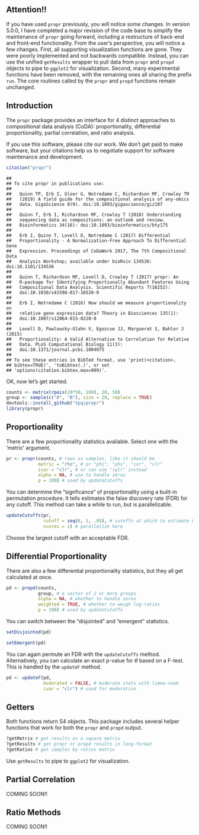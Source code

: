 <!-- README.md is generated from README.Rmd. Please edit that file -->

## Attention!!

If you have used `propr` previously, you will notice some changes. In
version 5.0.0, I have completed a major revision of the code base to
simplify the maintenance of `propr` going forward, including a
restructure of back-end and front-end functionality. From the user’s
perspective, you will notice a few changes. First, all supporting
visualization functions are gone. They were poorly implemented and not
backwards compatible. Instead, you can use the unified `getResults`
wrapper to pull data from `propr` and `propd` objects to pipe to
`ggplot2` for visualization. Second, many experimental functions have
been removed, with the remaining ones all sharing the prefix `run`. The
core routines called by the `propr` and `propd` functions remain
unchanged.

## Introduction

The `propr` package provides an interface for 4 distinct approaches to
compositional data analysis (CoDA): proportionality, differential
proportionality, partial correlation, and ratio analysis.

If you use this software, please cite our work. We don’t get paid to
make software, but your citations help us to negotiate support for
software maintenance and development.

``` r
citation("propr")
```

    ## 
    ## To cite propr in publications use:
    ## 
    ##   Quinn TP, Erb I, Gloor G, Notredame C, Richardson MF, Crowley TM
    ##   (2019) A field guide for the compositional analysis of any-omics
    ##   data. GigaScience 8(9). doi:10.1093/gigascience/giz107
    ## 
    ##   Quinn T, Erb I, Richardson MF, Crowley T (2018) Understanding
    ##   sequencing data as compositions: an outlook and review.
    ##   Bioinformatics 34(16): doi:10.1093/bioinformatics/bty175
    ## 
    ##   Erb I, Quinn T, Lovell D, Notredame C (2017) Differential
    ##   Proportionality - A Normalization-Free Approach To Differential Gene
    ##   Expression. Proceedings of CoDaWork 2017, The 7th Compositional Data
    ##   Analysis Workshop; available under bioRxiv 134536: doi:10.1101/134536
    ## 
    ##   Quinn T, Richardson MF, Lovell D, Crowley T (2017) propr: An
    ##   R-package for Identifying Proportionally Abundant Features Using
    ##   Compositional Data Analysis. Scientific Reports 7(16252):
    ##   doi:10.1038/s41598-017-16520-0
    ## 
    ##   Erb I, Notredame C (2016) How should we measure proportionality on
    ##   relative gene expression data? Theory in Biosciences 135(1):
    ##   doi:10.1007/s12064-015-0220-8
    ## 
    ##   Lovell D, Pawlowsky-Glahn V, Egozcue JJ, Marguerat S, Bahler J (2015)
    ##   Proportionality: A Valid Alternative to Correlation for Relative
    ##   Data. PLoS Computational Biology 11(3):
    ##   doi:10.1371/journal.pcbi.1004075
    ## 
    ## To see these entries in BibTeX format, use 'print(<citation>,
    ## bibtex=TRUE)', 'toBibtex(.)', or set
    ## 'options(citation.bibtex.max=999)'.

OK, now let’s get started.

``` r
counts <- matrix(rpois(20*50, 100), 20, 50)
group <- sample(c("A", "B"), size = 20, replace = TRUE)
devtools::install_github("tpq/propr")
library(propr)
```

## Proportionality

There are a few proportionality statistics available. Select one with
the ‘metric’ argument.

``` r
pr <- propr(counts, # rows as samples, like it should be
            metric = "rho", # or "phi", "phs", "cor", "vlr"
            ivar = "clr", # or can use "iqlr" instead
            alpha = NA, # use to handle zeros
            p = 100) # used by updateCutoffs
```

You can determine the “signficance” of proportionality using a built-in
permutation procedure. It tells estimates the false discovery rate (FDR)
for any cutoff. This method can take a while to run, but is
parallelizable.

``` r
updateCutoffs(pr,
              cutoff = seq(0, 1, .05), # cutoffs at which to estimate FDR
              ncores = 1) # parallelize here
```

Choose the largest cutoff with an acceptable FDR.

## Differential Proportionality

There are also a few differential proportionality statistics, but they
all get calculated at once.

``` r
pd <- propd(counts,
            group, # a vector of 2 or more groups
            alpha = NA, # whether to handle zeros
            weighted = TRUE, # whether to weigh log-ratios
            p = 100) # used by updateCutoffs
```

You can switch between the “disjointed” and “emergent” statistics.

``` r
setDisjointed(pd)
```

``` r
setEmergent(pd)
```

You can again permute an FDR with the `updateCutoffs` method.
Alternatively, you can calculate an exact p-value for *θ* based on a
F-test. This is handled by the `updateF` method.

``` r
pd <- updateF(pd,
              moderated = FALSE, # moderate stats with limma-voom
              ivar = "clr") # used for moderation
```

## Getters

Both functions return S4 objects. This package includes several helper
functions that work for both the `propr` and `propd` output.

``` r
?getMatrix # get results as a square matrix
?getResults # get propr or propd results in long-format
?getRatios # get samples by ratios matrix
```

Use `getResults` to pipe to `ggplot2` for visualization.

## Partial Correlation

COMING SOON!!

## Ratio Methods

COMING SOON!!

